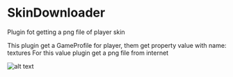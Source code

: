 # SkinDownloader
Plugin fot getting a png file of player skin

This plugin get a GameProfile for player, them get property value with name: textures
For this value plugin get a png file from internet

![alt text](https://spigotmc.ru/attachments/7362/)
